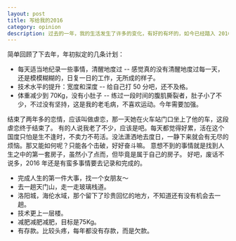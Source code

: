 ```yaml
---
layout: post
title: 写给我的2016
category: opinion
description: 过去的一年，我的生活发生了许多的变化，有好的有坏的，如今已经踏入 2016,写一篇文章给我自己。
---
```


简单回顾了下去年，年初拟定的几条计划：
<ul>
    <li>每天适当地纪录一些事情，清醒地度过 -- 感觉真的没有清醒地度过每一天，还是模模糊糊的，日复一日的工作，无所成的样子。</li>
    <li>技术水平的提升：宽度和深度 -- 给自己打 50 分吧，还不及格。</li>
    <li>体重减少到 70Kg，没有小肚子 -- 练过一段时间的腹肌撕裂者，肚子小了不少，不过没有坚持，这是我的老毛病，不喜欢运动。今年需要加强。</li>
</ul>
结束了两年多的恋情，应该叫做虐恋，那一天她在火车站门口坐上了他的车，这段虐恋终于结束了。
有的人说我老了不少，应该是吧。每天都觉得好累，活在这个国度只怕是生不逢时，不卖力不苟活。没法潇洒地去度日，一静下来就会有无尽的烦恼。那又能如何呢？只能各个击破，好好奋斗嘛。
意想不到的事情就是找到人生之中的第一套房子，虽然小了点而，但毕竟是属于自己的房子。
好吧，废话不说多，2016 年还是有蛮多事情要去记录和完成的。
<ul>
    <li>完成人生的第一件大事，找一个女朋友～</li>
    <li>去一趟天门山，走一走玻璃栈道。</li>
    <li>洛阳城，海伦水域，那个留下了珍贵回忆的地方，不知道还有没有机会去一趟。</li>
    <li>技术更上一层楼。</li>
    <li>减肥减肥减肥，目标是75Kg。</li>
    <li>有存款。比较头疼，每年都没有存款，而是欠款。</li>
</ul>
